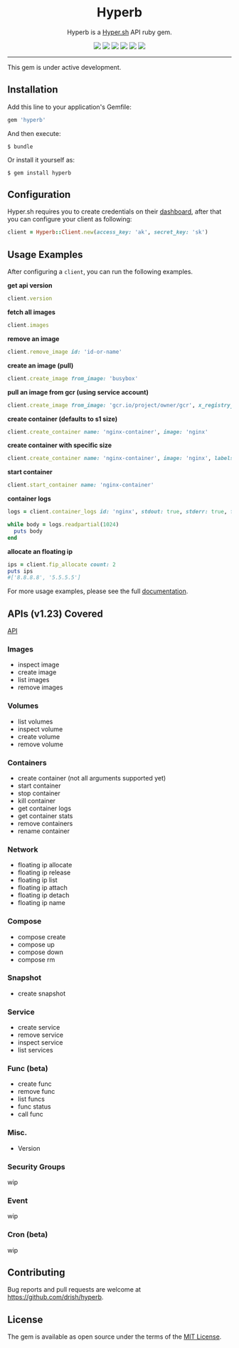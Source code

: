 <p align="center">
  <h1 align="center">Hyperb</h1>
  <p align="center">Hyperb is a <a href="https://hyper.sh">Hyper.sh</a> API ruby gem.</p>
  <p align="center">
    <a href="https://circleci.com/gh/drish/hyperb"><img src="https://circleci.com/gh/drish/hyperb.svg?style=svg"></a>
    <a href="https://github.com/drish/hyperb/blob/master/LICENSE.txt"><img src="https://img.shields.io/badge/license-MIT-blue.svg"></a>
    <a href="https://rubygems.org/gems/hyperb"><img src="https://img.shields.io/gem/dt/hyperb.svg?style=flat-square"></a>
    <a href="https://coveralls.io/github/drish/hyperb?branch=master"><img src="https://coveralls.io/repos/github/drish/hyperb/badge.svg?branch=master"></a>
		<a href="https://codeclimate.com/github/drish/hyperb"><img src="https://codeclimate.com/github/drish/hyperb/badges/gpa.svg" /></a>
		<a href="https://badge.fury.io/rb/hyperb"><img src="https://badge.fury.io/rb/hyperb.svg"</></a>
  </p>
</p>

---

This gem is under active development.

## Installation

Add this line to your application's Gemfile:

```ruby
gem 'hyperb'
```

And then execute:

    $ bundle

Or install it yourself as:

    $ gem install hyperb


## Configuration

Hyper.sh requires you to create credentials on their [dashboard](https://console.hyper.sh/account/credential), after that you can configure your client as following:

```ruby
client = Hyperb::Client.new(access_key: 'ak', secret_key: 'sk')
```

## Usage Examples

After configuring a `client`, you can run the following examples.

**get api version**

```ruby
client.version
```
**fetch all images**

```ruby
client.images
```
**remove an image**

```ruby
client.remove_image id: 'id-or-name'
```
**create an image (pull)**

```ruby
client.create_image from_image: 'busybox'
```
**pull an image from gcr (using service account)**

```ruby
client.create_image from_image: 'gcr.io/project/owner/gcr', x_registry_auth: { username: '_json_key', password: File.new('./path/service-account.json'), email: 'e@e.com', serveraddress: 'https://gcr.io' }
```

**create container (defaults to s1 size)**

```ruby
client.create_container name: 'nginx-container', image: 'nginx'
```

**create container with specific size**

```ruby
client.create_container name: 'nginx-container', image: 'nginx', labels: { sh_hyper_instancetype: 'm1' }
```

**start container**

```ruby
client.start_container name: 'nginx-container'
```

**container logs**

```ruby
logs = client.container_logs id: 'nginx', stdout: true, stderr: true, follow: true

while body = logs.readpartial(1024)
  puts body
end
```

**allocate an floating ip**

```ruby
ips = client.fip_allocate count: 2
puts ips
#['8.8.8.8', '5.5.5.5']
```

For more usage examples, please see the full [documentation]().

## APIs (v1.23) Covered

[API](https://docs.hyper.sh/Reference/API/2016-04-04%20[Ver.%201.23]/index.html)

### Images

* inspect image
* create image
* list images
* remove images

### Volumes

* list volumes
* inspect volume
* create volume
* remove volume

### Containers

* create container (not all arguments supported yet)
* start container
* stop container
* kill container
* get container logs
* get container stats
* remove containers
* rename container

### Network

* floating ip allocate
* floating ip release
* floating ip list
* floating ip attach
* floating ip detach
* floating ip name

### Compose

* compose create
* compose up
* compose down
* compose rm

### Snapshot

* create snapshot

### Service

* create service
* remove service
* inspect service
* list services

### Func (beta)

* create func
* remove func
* list funcs
* func status
* call func

### Misc.

* Version

### Security Groups

wip

### Event

wip

### Cron (beta)

wip

## Contributing

Bug reports and pull requests are welcome at https://github.com/drish/hyperb.

## License

The gem is available as open source under the terms of the [MIT License](http://opensource.org/licenses/MIT).
